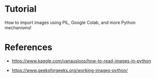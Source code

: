 # Tutorial
How to import images using PIL, Google Colab, and more Python mechanisms!

  
# References


* https://www.kaggle.com/vanausloos/how-to-read-images-in-python

* https://www.geeksforgeeks.org/working-images-python/
